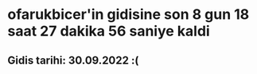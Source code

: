 # ofarukbicer'in gidisine son 8 gun 18 saat 27 dakika 56 saniye kaldi

## Gidis tarihi: 30.09.2022 :(
